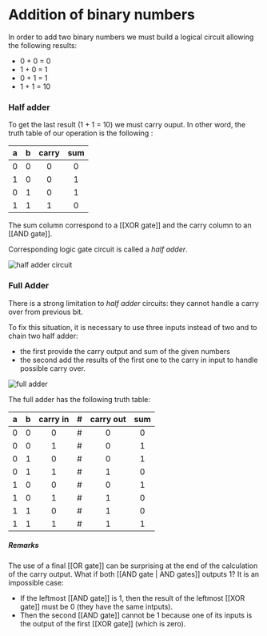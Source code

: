 # Addition of binary numbers

In order to add two binary numbers we must build a logical circuit allowing the following results: 
- 0 + 0 = 0
- 1 + 0 = 1
- 0 + 1 = 1
- 1 + 1 = 10

### Half adder

To get the last result (1 + 1 = 10) we must carry ouput. In other word, the truth table of our operation is the following : 

| a | b | carry | sum |
|:-:|:-:|:-:|:-:|
|0|0|0|0|
|1|0|0|1|
|0|1|0|1|
|1|1|1|0|

The sum column correspond to a [[XOR gate]] and the carry column to an [[AND gate]].

Corresponding logic gate circuit is called a *half adder*. 

![half adder circuit](http://www.c-jump.com/CIS77/images/add_ab.gif)

### Full Adder
There is a strong limitation to *half adder* circuits: they cannot handle a carry over from previous bit. 

To fix this situation, it is necessary to use three inputs instead of two and to chain two half adder: 
- the first provide the carry output and sum of the given numbers
- the second add the results of the first one to the carry in input to handle possible carry over. 

![full adder](http://www.c-jump.com/CIS77/images/full_adder.gif)

The full adder has the following truth table:

| a | b | carry in| # |carry out | sum |
|:-:|:-:|:-:|:-:|:-:|:-:|
|0|0|0|#|0|0|
|0|0|1|#|0|1|
|0|1|0|#|0|1|
|0|1|1|#|1|0|
|1|0|0|#|0|1|
|1|0|1|#|1|0|
|1|1|0|#|1|0|
|1|1|1|#|1|1|


##### Remarks
The use of a final [[OR  gate]] can be surprising at the end of the calculation of the carry output. What if both [[AND gate | AND gates]] outputs 1? 
It is an impossible case: 
- If the leftmost [[AND gate]] is 1, then the result of the leftmost [[XOR gate]] must be 0 (they have the same intputs). 
- Then the second [[AND gate]] cannot be 1 because one of its inputs is the output of the first [[XOR gate]] (which is zero). 